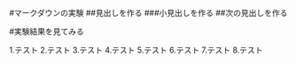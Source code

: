 #マークダウンの実験
##見出しを作る
###小見出しを作る
##次の見出しを作る

#実験結果を見てみる



1.テスト
2.テスト
3.テスト
4.テスト
5.テスト
6.テスト
7.テスト
8.テスト
